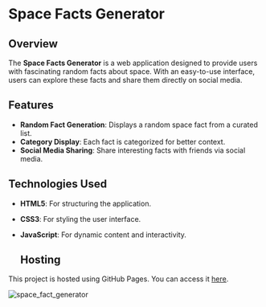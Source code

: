 # Space Facts Generator

## Overview
The **Space Facts Generator** is a web application designed to provide users with fascinating random facts about space. With an easy-to-use interface, users can explore these facts and share them directly on social media.

## Features
- **Random Fact Generation**: Displays a random space fact from a curated list.
- **Category Display**: Each fact is categorized for better context.
- **Social Media Sharing**: Share interesting facts with friends via social media.

## Technologies Used
- **HTML5**: For structuring the application.
- **CSS3**: For styling the user interface.
- **JavaScript**: For dynamic content and interactivity.

  ## Hosting
This project is hosted using GitHub Pages. You can access it [here](https://AKUSAbeysinghe.github.io/Space-Facts/).



![space_fact_generator](https://github.com/user-attachments/assets/8fb423fc-93e4-4ddd-ae43-584ca20b128c)
